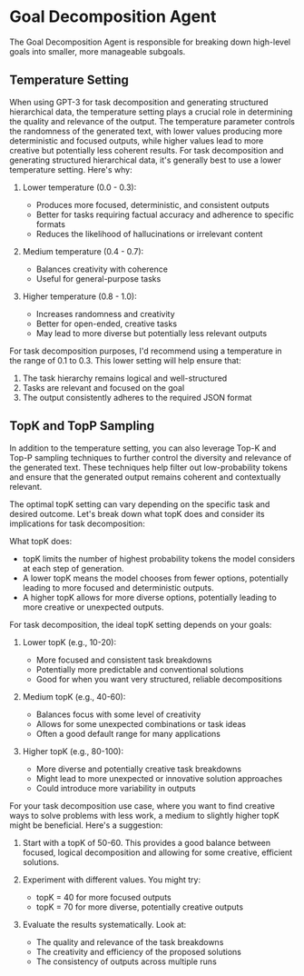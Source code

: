 # Goal Decomposition Agent

The Goal Decomposition Agent is responsible for breaking down high-level goals into smaller, more manageable subgoals. 

## Temperature Setting

When using GPT-3 for task decomposition and generating structured hierarchical data, the temperature setting plays a crucial role in determining the quality and relevance of the output. The temperature parameter controls the randomness of the generated text, with lower values producing more deterministic and focused outputs, while higher values lead to more creative but potentially less coherent results.
For task decomposition and generating structured hierarchical data, it's generally best to use a lower temperature setting. Here's why:

1. Lower temperature (0.0 - 0.3):
    - Produces more focused, deterministic, and consistent outputs
    - Better for tasks requiring factual accuracy and adherence to specific formats
    - Reduces the likelihood of hallucinations or irrelevant content

2. Medium temperature (0.4 - 0.7):
    - Balances creativity with coherence
    - Useful for general-purpose tasks

3. Higher temperature (0.8 - 1.0):
    - Increases randomness and creativity
    - Better for open-ended, creative tasks
    - May lead to more diverse but potentially less relevant outputs

For task decomposition purposes, I'd recommend using a temperature in the range of 0.1 to 0.3. This lower setting will help ensure that:

1. The task hierarchy remains logical and well-structured
2. Tasks are relevant and focused on the goal
3. The output consistently adheres to the required JSON format

## TopK and TopP Sampling

In addition to the temperature setting, you can also leverage Top-K and Top-P sampling techniques to further control the diversity and relevance of the generated text. These techniques help filter out low-probability tokens and ensure that the generated output remains coherent and contextually relevant.

The optimal topK setting can vary depending on the specific task and desired outcome. Let's break down what topK does and consider its implications for task decomposition:

What topK does:
- topK limits the number of highest probability tokens the model considers at each step of generation.
- A lower topK means the model chooses from fewer options, potentially leading to more focused and deterministic outputs.
- A higher topK allows for more diverse options, potentially leading to more creative or unexpected outputs.

For task decomposition, the ideal topK setting depends on your goals:

1. Lower topK (e.g., 10-20):
   - More focused and consistent task breakdowns
   - Potentially more predictable and conventional solutions
   - Good for when you want very structured, reliable decompositions

2. Medium topK (e.g., 40-60):
   - Balances focus with some level of creativity
   - Allows for some unexpected combinations or task ideas
   - Often a good default range for many applications

3. Higher topK (e.g., 80-100):
   - More diverse and potentially creative task breakdowns
   - Might lead to more unexpected or innovative solution approaches
   - Could introduce more variability in outputs

For your task decomposition use case, where you want to find creative ways to solve problems with less work, a medium to slightly higher topK might be beneficial. Here's a suggestion:

1. Start with a topK of 50-60. This provides a good balance between focused, logical decomposition and allowing for some creative, efficient solutions.

2. Experiment with different values. You might try:
   - topK = 40 for more focused outputs
   - topK = 70 for more diverse, potentially creative outputs

3. Evaluate the results systematically. Look at:
   - The quality and relevance of the task breakdowns
   - The creativity and efficiency of the proposed solutions
   - The consistency of outputs across multiple runs
